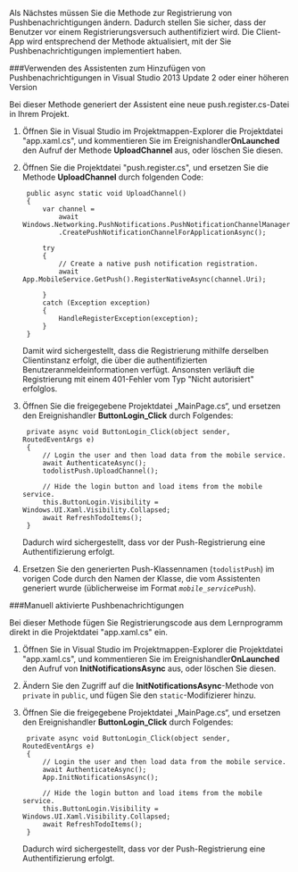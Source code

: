 
Als Nächstes müssen Sie die Methode zur Registrierung von Pushbenachrichtigungen ändern. Dadurch stellen Sie sicher, dass der Benutzer vor einem Registrierungsversuch authentifiziert wird. Die Client-App wird entsprechend der Methode aktualisiert, mit der Sie Pushbenachrichtigungen implementiert haben.

###Verwenden des Assistenten zum Hinzufügen von Pushbenachrichtigungen in Visual Studio 2013 Update 2 oder einer höheren Version

Bei dieser Methode generiert der Assistent eine neue push.register.cs-Datei in Ihrem Projekt.

1. Öffnen Sie in Visual Studio im Projektmappen-Explorer die Projektdatei "app.xaml.cs", und kommentieren Sie im Ereignishandler**OnLaunched** den Aufruf der Methode **UploadChannel** aus, oder löschen Sie diesen. 

2. Öffnen Sie die Projektdatei "push.register.cs", und ersetzen Sie die Methode **UploadChannel** durch folgenden Code:

		public async static void UploadChannel()
		{
		    var channel = 
		        await Windows.Networking.PushNotifications.PushNotificationChannelManager
		        .CreatePushNotificationChannelForApplicationAsync();
		
		    try
		    {
		        // Create a native push notification registration.
		        await App.MobileService.GetPush().RegisterNativeAsync(channel.Uri);		        
		
		    }
		    catch (Exception exception)
		    {
		        HandleRegisterException(exception);
		    }
		}

	Damit wird sichergestellt, dass die Registrierung mithilfe derselben Clientinstanz erfolgt, die über die authentifizierten Benutzeranmeldeinformationen verfügt. Ansonsten verläuft die Registrierung mit einem 401-Fehler vom Typ "Nicht autorisiert" erfolglos.

3. Öffnen Sie die freigegebene Projektdatei „MainPage.cs“, und ersetzen den Ereignishandler **ButtonLogin\_Click** durch Folgendes:

        private async void ButtonLogin_Click(object sender, RoutedEventArgs e)
        {
            // Login the user and then load data from the mobile service.
            await AuthenticateAsync();
			todolistPush.UploadChannel();

            // Hide the login button and load items from the mobile service.
            this.ButtonLogin.Visibility = Windows.UI.Xaml.Visibility.Collapsed;
            await RefreshTodoItems();
        }

	Dadurch wird sichergestellt, dass vor der Push-Registrierung eine Authentifizierung erfolgt.

4. 	Ersetzen Sie den generierten Push-Klassennamen (`todolistPush`) im vorigen Code durch den Namen der Klasse, die vom Assistenten generiert wurde (üblicherweise im Format <code><em>mobile\_service</em>Push</code>).

###Manuell aktivierte Pushbenachrichtigungen		

Bei dieser Methode fügen Sie Registrierungscode aus dem Lernprogramm direkt in die Projektdatei "app.xaml.cs" ein.

1. Öffnen Sie in Visual Studio im Projektmappen-Explorer die Projektdatei "app.xaml.cs", und kommentieren Sie im Ereignishandler**OnLaunched** den Aufruf von **InitNotificationsAsync** aus, oder löschen Sie diesen. 
 
2. Ändern Sie den Zugriff auf die **InitNotificationsAsync**-Methode von `private` in `public`, und fügen Sie den `static`-Modifizierer hinzu.

3. Öffnen Sie die freigegebene Projektdatei „MainPage.cs“, und ersetzen den Ereignishandler **ButtonLogin\_Click** durch Folgendes:

        private async void ButtonLogin_Click(object sender, RoutedEventArgs e)
        {
            // Login the user and then load data from the mobile service.
            await AuthenticateAsync();
			App.InitNotificationsAsync();

            // Hide the login button and load items from the mobile service.
            this.ButtonLogin.Visibility = Windows.UI.Xaml.Visibility.Collapsed;
            await RefreshTodoItems();
        }
	
	Dadurch wird sichergestellt, dass vor der Push-Registrierung eine Authentifizierung erfolgt.

<!---HONumber=Oct15_HO3-->